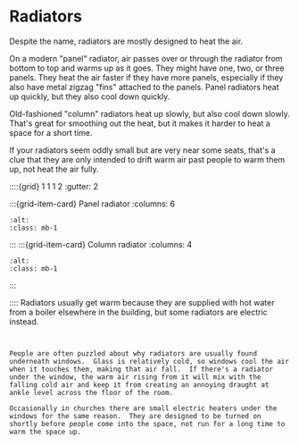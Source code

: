 # Radiators

Despite the name, radiators are mostly designed to heat the air. 

On a modern "panel" radiator, air passes over or through the radiator from bottom to top and warms up as it goes.  They might have one, two, or three panels.   They heat the air faster if they have more panels, especially if they also have metal zigzag "fins" attached to the panels.  Panel radiators heat up quickly, but they also cool down quickly.  

Old-fashioned "column" radiators heat up slowly, but also cool down slowly.  That's great for smoothing out the heat, but it makes it harder to heat a space for a short time. 

If your radiators seem oddly small but are very near some seats, that's a clue that they are only intended to drift warm air past people to warm them up, not heat the air fully. 

::::{grid} 1 1 1 2
:gutter: 2

:::{grid-item-card} Panel radiator
:columns: 6

```{image} /images/heating-appliances/modern-radiator.jpg
:alt: 
:class: mb-1
```

:::
:::{grid-item-card} Column radiator
:columns: 4

```{image} /images/heating-appliances/cast-iron-radiator.jpg
:alt: 
:class: mb-1
```

:::


::::
Radiators usually get warm because they are supplied with hot water from a boiler elsewhere in the building, but some radiators are electric instead.  

```{admonition} Why are the radiators under the windows?


People are often puzzled about why radiators are usually found underneath windows.  Glass is relatively cold, so windows cool the air when it touches them, making that air fall.  If there's a radiator under the window, the warm air rising from it will mix with the falling cold air and keep it from creating an annoying draught at ankle level across the floor of the room.  

Occasionally in churches there are small electric heaters under the windows for the same reason.  They are designed to be turned on shortly before people come into the space, not run for a long time to warm the space up.

```
